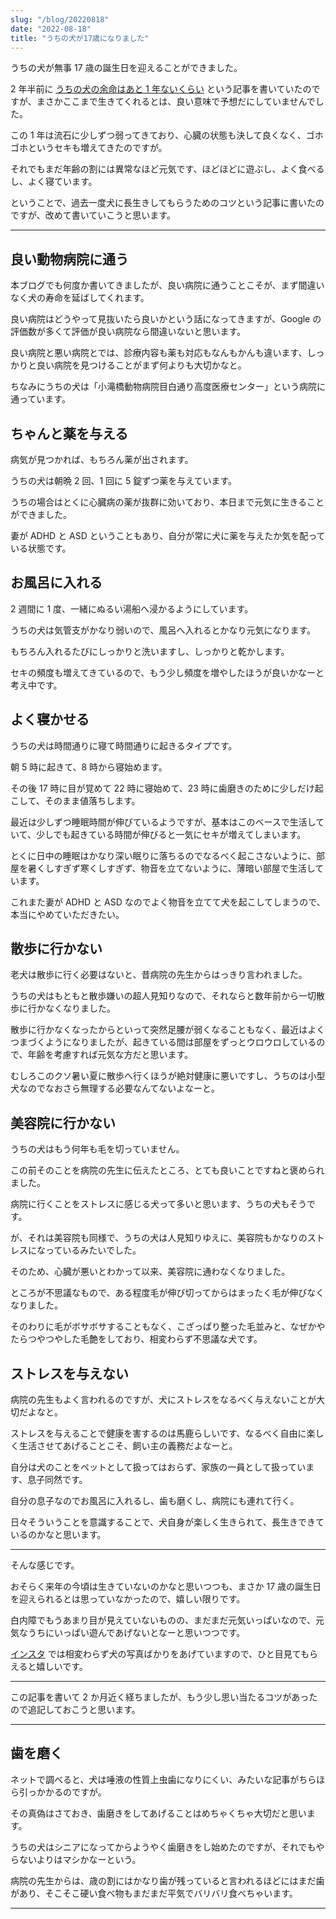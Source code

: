 ```yaml
---
slug: "/blog/20220818"
date: "2022-08-18"
title: "うちの犬が17歳になりました"
---
```


うちの犬が無事 17 歳の誕生日を迎えることができました。

2 年半前に [うちの犬の余命はあと 1 年ないくらい](https://kk-web.link/blog/20200117) という記事を書いていたのですが、まさかここまで生きてくれるとは、良い意味で予想だにしていませんでした。

この 1 年は流石に少しずつ弱ってきており、心臓の状態も決して良くなく、ゴホゴホというセキも増えてきたのですが。

それでもまだ年齢の割には異常なほど元気です、ほどほどに遊ぶし、よく食べるし、よく寝ています。

ということで、過去一度犬に長生きしてもらうためのコツという記事に書いたのですが、改めて書いていこうと思います。

---

## 良い動物病院に通う

本ブログでも何度か書いてきましたが、良い病院に通うことこそが、まず間違いなく犬の寿命を延ばしてくれます。

良い病院はどうやって見抜いたら良いかという話になってきますが、Google の評価数が多くて評価が良い病院なら間違いないと思います。

良い病院と悪い病院とでは、診療内容も薬も対応もなんもかんも違います、しっかりと良い病院を見つけることがまず何よりも大切かなと。

ちなみにうちの犬は「小滝橋動物病院目白通り高度医療センター」という病院に通っています。

## ちゃんと薬を与える

病気が見つかれば、もちろん薬が出されます。

うちの犬は朝晩 2 回、1 回に 5 錠ずつ薬を与えています。

うちの場合はとくに心臓病の薬が抜群に効いており、本日まで元気に生きることができました。

妻が ADHD と ASD ということもあり、自分が常に犬に薬を与えたか気を配っている状態です。

## お風呂に入れる

2 週間に 1 度、一緒にぬるい湯船へ浸かるようにしています。

うちの犬は気管支がかなり弱いので、風呂へ入れるとかなり元気になります。

もちろん入れるたびにしっかりと洗いますし、しっかりと乾かします。

セキの頻度も増えてきているので、もう少し頻度を増やしたほうが良いかなーと考え中です。

## よく寝かせる

うちの犬は時間通りに寝て時間通りに起きるタイプです。

朝 5 時に起きて、8 時から寝始めます。

その後 17 時に目が覚めて 22 時に寝始めて、23 時に歯磨きのために少しだけ起こして、そのまま値落ちします。

最近は少しずつ睡眠時間が伸びているようですが、基本はこのベースで生活していて、少しでも起きている時間が伸びると一気にセキが増えてしまいます。

とくに日中の睡眠はかなり深い眠りに落ちるのでなるべく起こさないように、部屋を暑くしすぎず寒くしすぎず、物音を立てないように、薄暗い部屋で生活しています。

これまた妻が ADHD と ASD なのでよく物音を立てて犬を起こしてしまうので、本当にやめていただきたい。

## 散歩に行かない

老犬は散歩に行く必要はないと、昔病院の先生からはっきり言われました。

うちの犬はもともと散歩嫌いの超人見知りなので、それならと数年前から一切散歩に行かなくなりました。

散歩に行かなくなったからといって突然足腰が弱くなることもなく、最近はよくつまづくようになりましたが、起きている間は部屋をずっとウロウロしているので、年齢を考慮すれば元気な方だと思います。

むしろこのクソ暑い夏に散歩へ行くほうが絶対健康に悪いですし、うちのは小型犬なのでなおさら無理する必要なんてないよなーと。

## 美容院に行かない

うちの犬はもう何年も毛を切っていません。

この前そのことを病院の先生に伝えたところ、とても良いことですねと褒められました。

病院に行くことをストレスに感じる犬って多いと思います、うちの犬もそうです。

が、それは美容院も同様で、うちの犬は人見知りゆえに、美容院もかなりのストレスになっているみたいでした。

そのため、心臓が悪いとわかって以来、美容院に通わなくなりました。

ところが不思議なもので、ある程度毛が伸び切ってからはまったく毛が伸びなくなりました。

そのわりに毛がボサボサすることもなく、こざっぱり整った毛並みと、なぜかやたらつやつやした毛艶をしており、相変わらず不思議な犬です。

## ストレスを与えない

病院の先生もよく言われるのですが、犬にストレスをなるべく与えないことが大切だよなと。

ストレスを与えることで健康を害するのは馬鹿らしいです、なるべく自由に楽しく生活させてあげることこそ、飼い主の義務だよなーと。

自分は犬のことをペットとして扱ってはおらず、家族の一員として扱っています、息子同然です。

自分の息子なのでお風呂に入れるし、歯も磨くし、病院にも連れて行く。

日々そういうことを意識することで、犬自身が楽しく生きられて、長生きできているのかなと思います。

---

そんな感じです。

おそらく来年の今頃は生きていないのかなと思いつつも、まさか 17 歳の誕生日を迎えられるとは思っていなかったので、嬉しい限りです。

白内障でもうあまり目が見えていないものの、まだまだ元気いっぱいなので、元気なうちにいっぱい遊んであげないとなーと思いつつです。

[インスタ](https://www.instagram.com/piro9190/) では相変わらず犬の写真ばかりをあげていますので、ひと目見てもらえると嬉しいです。

---

この記事を書いて 2 か月近く経ちましたが、もう少し思い当たるコツがあったので追記しておこうと思います。

---

## 歯を磨く

ネットで調べると、犬は唾液の性質上虫歯になりにくい、みたいな記事がちらほら引っかかるのですが。

その真偽はさておき、歯磨きをしてあげることはめちゃくちゃ大切だと思います。

うちの犬はシニアになってからようやく歯磨きをし始めたのですが、それでもやらないよりはマシかなーという。

病院の先生からは、歳の割にはかなり歯が残っていると言われるほどにはまだ歯があり、そこそこ硬い食べ物もまだまだ平気でバリバリ食べちゃいます。

---
